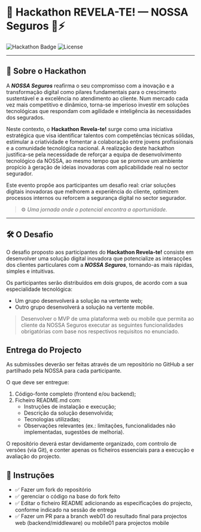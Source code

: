 # 🚀 **Hackathon REVELA-TE!** — NOSSA Seguros 🧠⚡

![Hackathon Badge](https://img.shields.io/badge/Hackathon-TechStorm2025-blueviolet?style=for-the-badge)
![License](https://img.shields.io/badge/License-MIT-yellow?style=for-the-badge)

---

## 🌟 Sobre o Hackathon

A ***NOSSA Seguros*** reafirma o seu compromisso com a inovação e a transformação digital como pilares fundamentais para o crescimento sustentável e a excelência no atendimento ao cliente. Num mercado cada vez mais competitivo e dinâmico, torna-se imperioso investir em soluções tecnológicas que respondam com agilidade e inteligência às necessidades dos segurados.

Neste contexto, o **Hackathon Revela-te!** surge como uma iniciativa estratégica que visa identificar talentos com competências técnicas sólidas, estimular a criatividade e fomentar a colaboração entre jovens profissionais e a comunidade tecnológica nacional. A realização deste hackathon justifica-se pela necessidade de reforçar a equipa de desenvolvimento tecnológico da NOSSA, ao mesmo tempo que se promove um ambiente propício à geração de ideias inovadoras com aplicabilidade real no sector segurador.

Este evento propõe aos participantes um desafio real: criar soluções digitais inovadoras que melhorem a experiência do cliente, optimizem processos internos ou reforcem a segurança digital no sector segurador.

> ⚙️ *Uma jornada onde o potencial encontra a oportunidade.*

---

## 🛠️ O Desafio

O desafio proposto aos participantes do **Hackathon Revela-te!** consiste em desenvolver uma solução digital inovadora que potencialize as interacções dos clientes particulares com a ***NOSSA Seguros***, tornando-as mais rápidas, simples e intuitivas.

Os participantes serão distribuídos em dois grupos, de acordo com a sua especialidade tecnológica:

- Um grupo desenvolverá a solução na vertente web;
- Outro grupo desenvolverá a solução na vertente mobile.

> Desenvolver o MVP de uma plataforma web ou mobile que permita ao cliente da NOSSA Seguros executar as seguintes funcionalidades obrigatórias com base nos respectivos requisitos no enunciado.

## Entrega do Projecto

As submissões deverão ser feitas através de um repositório no GitHub a ser partilhado pela NOSSA para cada participante.

O que deve ser entregue:

1. Código-fonte completo (frontend e/ou backend);
2. Ficheiro README.md com:
    - Instruções de instalação e execução;
    - Descrição da solução desenvolvida;
    - Tecnologias utilizadas;
    - Observações relevantes (ex.: limitações, funcionalidades não implementadas, sugestões de melhoria).

O repositório deverá estar devidamente organizado, com controlo de versões (via Git), e conter apenas os ficheiros essenciais para a execução e avaliação do projecto.

## 🧪 Instruções

- ✅ Fazer um fork do repositório
- ✅ gerenciar o código na base do fork feito
- ✅ Editar o ficheiro README adicionando as especificações do projecto, conforme indicado na sessão de entrega
- ✅ Fazer um PR para a branch web01 do resultado final para projectos web (backend/middleware) ou mobile01 para projectos mobile
